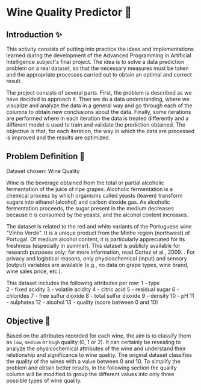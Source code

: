 # Wine Quality Predictor 🍷

## Introduction ✨
This activity consists of putting into practice the ideas and implementations learned during the development of the Advanced Programming in Artificial Intelligence subject's final project. The idea is to solve a data prediction problem on a real dataset, so that the necessary measures must be taken and the appropriate processes carried out to obtain an optimal and correct result.

The project consists of several parts. First, the problem is described as we have decided to approach it. Then we do a data understanding, where we visualize and analyze the data in a general way and go through each of the columns to obtain new conclusions about the data. Finally, some iterations are performed where in each iteration the data is treated differently and a different model is used to train and validate the prediction obtained. The objective is that, for each iteration, the way in which the data are processed is improved and the results are optimized.

## Problem Definition 🔎
Dataset chosen: Wine Quality

Wine is the beverage obtained from the total or partial alcoholic fermentation of the juice of ripe grapes. Alcoholic fermentation is a chemical process by which organisms called yeasts (leaven) transform sugars into ethanol (alcohol) and carbon dioxide gas. As alcoholic fermentation proceeds, the sugar present in the medium decreases because it is consumed by the yeasts, and the alcohol content increases.

The dataset is related to the red and white variants of the Portuguese wine "Vinho Verde". It is a unique product from the Minho region (northwest) of Portugal. Of medium alcohol content, it is particularly appreciated for its freshness (especially in summer). This dataset is publicly available for research purposes only; for more information, read Cortez et al., 2009. . For privacy and logistical reasons, only physicochemical (input) and sensory (output) variables are available (e.g., no data on grape types, wine brand, wine sales price, etc.).

This dataset includes the following attributes per row:
1 - type <br>
2 - fixed acidity
3 - volatile acidity
4 - citric acid
5 - residual sugar
6 - chlorides
7 - free sulfur dioxide
8 - total sulfur dioxide
9 - density
10 - pH
11 - sulphates
12 - alcohol
13 - quality (score between 0 and 10)

## Objective 🎯
Based on the attributes recorded for each wine, the aim is to classify them as `low`, `medium` or `high` quality (0, 1 or 2). It can certainly be revealing to analyze the physicochemical attributes of the wine and understand their relationship and significance to wine quality. The original dataset classifies the quality of the wines with a value between 0 and 10. To simplify the problem and obtain better results, in the following section the quality column will be modified to group the different values into only three possible types of wine quality.
